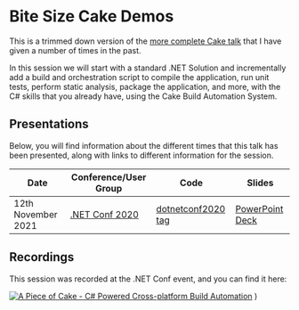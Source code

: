 # Bite Size Cake Demos

This is a trimmed down version of the [more complete Cake talk](https://github.com/gep13-talks/CakeDemos) that I have given a number of times in the past.

In this session we will start with a standard .NET Solution and incrementally add a build and orchestration script to compile the application, run unit tests, perform static analysis, package the application, and more, with the C# skills that you already have, using the Cake Build Automation System.

## Presentations

Below, you will find information about the different times that this talk has been presented, along with links to different information for the session.

| Date                    | Conference/User Group                         | Code                                                                                               | Slides                                                                                                                    |
|-------------------------|-----------------------------------------------|----------------------------------------------------------------------------------------------------|---------------------------------------------------------------------------------------------------------------------------|
| 12th November 2021      | [.NET Conf 2020](https://www.dotnetconf.net/) | [dotnetconf2020 tag](https://github.com/gep13-talks/BiteSizeCakeDemos/releases/tag/dotnetconf2020) | [PowerPoint Deck](https://github.com/gep13-talks/BiteSizeCakeDemos/releases/download/dotnetconf2020/a-piece-of-cake.pptx) |

## Recordings

This session was recorded at the .NET Conf event, and you can find it here:

[![A Piece of Cake - C# Powered Cross-platform Build Automation](https://img.youtube.com/vi/o38glTSZsVg/0.jpg)](http://www.youtube.com/watch?v=o38glTSZsVg "A Piece of Cake - C# Powered Cross-platform Build Automation")
)
